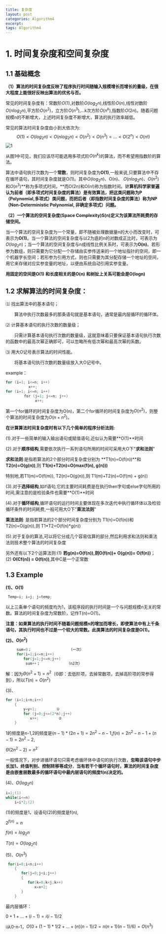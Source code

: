 ```yaml
---
title: 复杂度
layout: post
categories: Algorithm4
excerpt: 
tags: Algorithm4
---
```

# 1. 时间复杂度和空间复杂度

## 1.1 基础概念

**（1）算法的时间复杂度反映了程序执行时间随输入规模增长而增长的量级，在很大程度上能很好反映出算法的优劣与否。**

常见的时间复杂度有：常数阶$O(1)$,对数阶$O(log_2n)$,线性阶$O(n)$,线性对数阶$O(nlog_2n)$,平方阶$O(n^2)$，立方阶$O(n^3)$,...k次方阶$O(n^k)$,指数阶$O(2n)$。随着问题规模n的不断增大，上述时间复杂度不断增大，算法的执行效率越低。

常见的算法时间复杂度由小到大依次为:
$$
O(1)<O(log_2 n)<O(nlog_2 n)<O(n^2)<O(n^3)<...<O(2^n)<O(n!)
$$
![1](/Users/yuting/Documents/github/ZZYuting.github.io/_posts/1.png)

从图1中可见，我们应该尽可能选用多项式阶$O(n^k)$的算法，而不希望用指数阶的算法。

算法中语句执行次数为一个**常数**，则时间复杂度为**O(1)**,一般来说,只要算法中不存在循环语句，其时间复杂度就是Ο(1)。其中$O(log_2n)$、Ο(n)、 $O(nlog_2 n)$、$O(n^2)$和$O(n^3)$**称为多项式时间，**而Ο(2n)和Ο(n!)称为指数时间。**计算机科学家普遍认为前者（即多项式时间复杂度的算法）是有效算法，把这类问题称为P（Polynomial,多项式）类问题，而把后者（即指数时间复杂度的算法）称为NP（Non-Deterministic Polynomial, 非确定多项式）问题。**

**（2）一个算法的空间复杂度(Space Complexity)S(n)定义为该算法所耗费的存储空间。**

当一个算法的空间复杂度为一个常量，即不随被处理数据量n的大小而改变时，可表示为**O(1)**。当一个算法的空间复杂度与以2为底的n的对数成正比时，可表示为$O(log_2n)$；当一个算法的空间复杂度与n成线性比例关系时，可表示为**O(n)**。若形参为数组，则只需要为它分配一个存储由实参传送来的一个地址指针的空间，即一个机器字长空间；若形参为引用方式，则也只需要为其分配存储一个地址的空间，用它来存储对应实参变量的地址，以便由系统自动引用实参变量。

**用固定的空间是O(1)**
**和长度相关的是O(n)**
**和树扯上关系可能会是O(logn)**

## **1.2 求解算法的时间复杂度：**

⑴ 找出算法中的基本语句；

　　算法中执行次数最多的那条语句就是基本语句，通常是最内层循环的循环体。

⑵ 计算基本语句的执行次数的数量级；

　　只需计算基本语句执行次数的数量级，这就意味着只要保证基本语句执行次数的函数中的最高次幂正确即可，可以忽略所有低次幂和最高次幂的系数。

⑶ 用大Ο记号表示算法的时间性能。

　　将基本语句执行次数的数量级放入大Ο记号中。

example：

```c
for (i=1; i<=n; i++)
　　       x++;
for (i=1; i<=n; i++)
　     　for (j=1; j<=n; j++)
　　          x++;
```

第一个for循环的时间复杂度为Ο(n)，第二个for循环的时间复杂度为$O(n^2)$，则整个算法的时间复杂度为$O(n+n^2)$。

**在计算算法时间复杂度时有以下几个简单的程序分析法则:**

(1).对于一些简单的输入输出语句或赋值语句,近似认为需要**O(1)**时间

(2).对于**顺序结构**,需要依次执行一系列语句所用的时间可采用大O下"**求和法则**"

**求和法则**:是指若算法的2个部分时间复杂度分别为 **T1(n)=O(f(n))**和 **T2(n)=O(g(n))**,则 **T1(n)+T2(n)=O(max(f(n), g(n)))**

特别地,若T1(m)=O(f(m)), T2(n)=O(g(n)),则 T1(m)+T2(n)=O(f(m) + g(n))

(3).对于**选择结构**,如if语句,它的主要时间耗费是在执行then字句或else字句所用的时间,需注意的是检验条件也需要**O(1)**时间

(4).对于**循环结构**,循环语句的运行时间主要体现在多次迭代中执行循环体以及检验循环条件的时间耗费,一般可用大O下"**乘法法则**"

**乘法法则**: 是指若算法的2个部分时间复杂度分别为 T1(n)=O(f(n))和 T2(n)=O(g(n)),则 T1\*T2=O(f(n)\*g(n))

(5).对于复杂的算法,可以将它分成几个容易估算的部分,然后利用求和法则和乘法法则技术整个算法的时间复杂度

另外还有以下2个运算法则:(1) **若g(n)=O(f(n)),则O(f(n))+ O(g(n))= O(f(n))**；(2) **O(Cf(n)) = O(f(n))**,其中C是一个正常数

## 1.3 Example

**(1)、O(1)**

```c
 Temp=i; i=j; j=temp;   
```

以上三条单个语句的频度均为1，该程序段的执行时间是一个与问题规模n无关的常数。算法的时间复杂度为常数阶，记作T(n)=O(1)。

**注意：如果算法的执行时间不随着问题规模n的增加而增长，即使算法中有上千条语句，其执行时间也不过是一个较大的常数。此类算法的时间复杂度是O(1)。**

**(2)、$O(n^2)$**

```C
     sum=0；                 （一次）
     for(i=1;i<=n;i++)     
        for(j=1;j<=n;j++) 
         sum++；            （n2次）
```

解：因为$Θ(n^2+1)=n^2$（Θ即：去低阶项，去掉常数项，去掉高阶项的常参得到），所以$T(n)=O(n^2)$

(3)、

```c
for (i=1;i<n;i++)
    { 
        y=y+1;         ①   
        for (j=0;j<=(2*n);j++)    
           x++;         ②      
    }     
```

1的频度是n-1,2的频度是$(n-1)*(2n+1)=2n^2-n-1$,$f(n)=2n^2-n-1+(n-1)=2n^2-2$,

$Θ(2n^2-2)=n^2$

一般情况下，对步进循环语句只需考虑循环体中语句的执行次数，**忽略该语句中步长加1、终值判别、控制转移等成分**，**当有若干个循环语句时，算法的时间复杂度是由嵌套层数最多的循环语句中最内层语句的频度f(n)决定的。**     

(4)、$O(log_2 n)$

```c
i=1;(1)
while(i<=n)
	i=i*2;(2)
```

(1)的频度是1，设语句(2)的频度是f(n),

$2^{f(n)}=n$

$f(n)=log_2n$

$T(n)=O(log_2 n)$

(5)、$O(n^3)$

```c
 for(i=0;i<n;i++)
    {  
       for(j=0;j<i;j++)  
       {
          for(k=0;k<j;k++)
             x=x+2;  
       }
    }
```

最内层循环：

$0+1+...+(i-1)=i(i-1)/2$

i从0-n-1，$O(0+(1-1)*1/2+...+(n)(n-1)/2=n(n+1)(n-1)/6)=O(n^3)$

